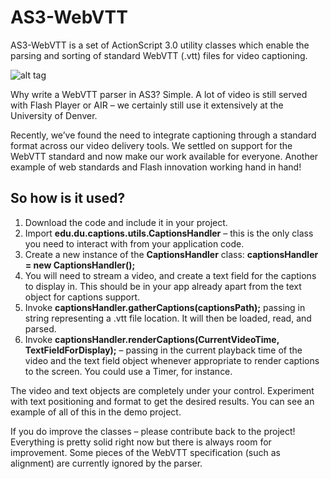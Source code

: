 AS3-WebVTT
==========

AS3-WebVTT is a set of ActionScript 3.0 utility classes which enable the parsing and sorting of standard WebVTT (.vtt) files for video captioning.

![alt tag](https://cloud.githubusercontent.com/assets/3355144/5382065/35b86b22-8064-11e4-8915-972f350b44d6.png)

Why write a WebVTT parser in AS3? Simple. A lot of video is still served with Flash Player or AIR – we certainly still use it extensively at the University of Denver. 

Recently, we’ve found the need to integrate captioning through a standard format across our video delivery tools. We settled on support for the WebVTT standard and now make our work available for everyone. Another example of web standards and Flash innovation working hand in hand!

So how is it used?
------------------

1. Download the code and include it in your project.
2. Import **edu.du.captions.utils.CaptionsHandler** – this is the only class you need to interact with from your application code.
3. Create a new instance of the **CaptionsHandler** class: **captionsHandler = new CaptionsHandler();**
4. You will need to stream a video, and create a text field for the captions to display in. This should be in your app already apart from the text object for captions support.
5. Invoke **captionsHandler.gatherCaptions(captionsPath);** passing in string representing a .vtt file location. It will then be loaded, read, and parsed.
6. Invoke **captionsHandler.renderCaptions(CurrentVideoTime, TextFieldForDisplay);** – passing in the current playback time of the video and the text field object whenever appropriate to render captions to the screen. You could use a Timer, for instance.

The video and text objects are completely under your control. Experiment with text positioning and format to get the desired results. You can see an example of all of this in the demo project.

If you do improve the classes – please contribute back to the project! Everything is pretty solid right now but there is always room for improvement. Some pieces of the WebVTT specification (such as alignment) are currently ignored by the parser.
